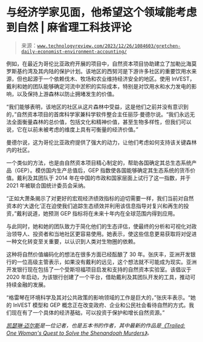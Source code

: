 <!--yml

类别：未分类

日期：2024-05-27 15:10:57

-->

# 与经济学家见面，他希望这个领域能考虑到自然 | 麻省理工科技评论

> 来源：[`www.technologyreview.com/2023/12/26/1084603/gretchen-daily-economist-environment-accounting/`](https://www.technologyreview.com/2023/12/26/1084603/gretchen-daily-economist-environment-accounting/)

例如，在最近为哥伦比亚政府开展的项目中，自然资本项目协助建立了加勒比海莫罗斯基约湾及其内陆的保护计划。该地区的西努河是下游许多社区的重要饮用水来源，但也起源于一个依赖伐木、牧场和农业维持经济安全的地区。使用 InVEST，戴利和她的团队能够确定河流中淤积的实际成本，特别是对饮用水和水力发电的影响，以及保持上游森林以防止拥堵发生的价值。

“我们能够表明，该地区的社区从这片森林中受益，这是他们之前并没有意识到的，”自然资本项目的首席科学家兼科学软件整合主任丽莎·曼德尔说。“我们永远无法全面衡量森林的总价值，包括文化和精神价值，甚至生物多样性，但我们可以说，它在以前未被考虑的维度上具有可衡量的经济价值。”

曼德尔说，这为哥伦比亚政府提供了强大的动力，让他们考虑如何支持该关键森林内的社区。

一个类似的方法，也是由自然资本项目精心制定的，帮助各国确定其总生态系统产品（GEP）。模仿国内生产总值后，GEP 指数使各国能够确定其生态系统的货币价值。戴利及其团队于 2014 年在中国的市政和国家层面上试行了这一指数，并于 2021 年被联合国统计委员会采纳。

“正如大萧条揭示了对更好的宏观经济绩效指标的迫切需要一样，我们当前对自然资本的‘大退化’正在迫使我们追踪生态绩效并利用该信息指导对复兴和再生的投资，”戴利说道，她预测 GEP 指标将在未来十年内在全球范围内得到应用。

与此同时，她和她的团队致力于简化他们的生态评估，使最终的分析和可视化对政治领导人、投资者和当地社区更容易使用。她表示，使这些信息更易获取将对促进一种文化转变至关重要，以认识到人类对生物圈的依赖。

这种将自然价值编码化的想法在很多方面已经酝酿了 30 年。张庆丰，亚洲开发银行的一位高级主管表示，如果没有戴利的远见，这个想法就不可能成为现实。亚洲开发银行现在包括了一个受斯坦福项目启发和支持的自然资本实验室。该倡议于 2020 年启动，为该银行创建了一个平台，借助戴利及其团队开发的工具，推动可持续金融的发展。

“格雷琴在环境科学及其对公共政策的影响领域的工作是巨大的，”张庆丰表示。“她的 InVEST 模型和 GEP 概念正在改变政府、企业和公民社会看待自然的方式。我们现在有了一个具体的经济基础，可以投资于保护和增长自然资源。”

*[凯瑟琳·迈尔斯](https://www.kathrynmiles.net/)是一位记者，也是五本书的作者，其中最新的作品是[《Trailed: One Woman's Quest to Solve the Shenandoah Murders》](https://www.hachettebookgroup.com/titles/kathryn-miles/trailed/9781643753874/)。*
